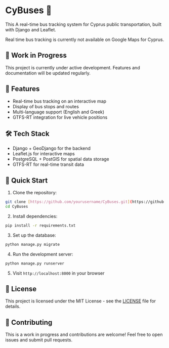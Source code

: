 # CyBuses 🚌

This A real-time bus tracking system for Cyprus public transportation, built with Django and Leaflet. 

Real time bus tracking is currently not available on Google Maps for Cyprus.

## 🚧 Work in Progress

This project is currently under active development. Features and documentation will be updated regularly.

## 🌟 Features

- Real-time bus tracking on an interactive map
- Display of bus stops and routes
- Multi-language support (English and Greek)
- GTFS-RT integration for live vehicle positions

## 🛠 Tech Stack

- Django + GeoDjango for the backend
- Leaflet.js for interactive maps
- PostgreSQL + PostGIS for spatial data storage
- GTFS-RT for real-time transit data

## 🚀 Quick Start

1. Clone the repository:
```bash
git clone [https://github.com/yourusername/CyBuses.git](https://github.com/christofip/CyBuses)
cd CyBuses
```

2. Install dependencies:
```bash
pip install -r requirements.txt
```

3. Set up the database:
```bash
python manage.py migrate
```

4. Run the development server:
```bash
python manage.py runserver
```

5. Visit `http://localhost:8000` in your browser

## 📝 License

This project is licensed under the MIT License - see the [LICENSE](LICENSE) file for details.

## 🤝 Contributing

This is a work in progress and contributions are welcome! Feel free to open issues and submit pull requests.

